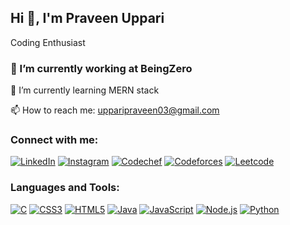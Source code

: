 ## Hi 👋, I'm Praveen Uppari 

 Coding Enthusiast 

### 🔭 I’m currently working at BeingZero

🌱 I’m currently learning MERN stack

📫 How to reach me: [upparipraveen03@gmail.com](mailto:upparipraveen03@gmail.com)

### Connect with me:
[![LinkedIn](https://img.icons8.com/fluent/48/000000/linkedin.png)](https://www.linkedin.com/in/praveen-uppari-3b3411249/)
[![Instagram](https://img.icons8.com/fluent/48/000000/instagram-new.png)](https://www.instagram.com/__praveen_uppari_27/)
[![Codechef](https://img.icons8.com/fluent/48/000000/codechef.png)](https://www.codechef.com/users/praveenuppari)
[![Codeforces](https://img.icons8.com/fluent/48/000000/codechef.png)](https://codeforces.com/profile/Praveenuppari27)
[![Leetcode](https://upload.wikimedia.org/wikipedia/commons/1/19/LeetCode_logo_black.png)](https://leetcode.com/u/PRAVEENUPPARI_27/)

### Languages and Tools:
[![C](https://img.icons8.com/color/48/000000/c-programming.png)](https://en.wikipedia.org/wiki/C_(programming_language))
[![CSS3](https://img.icons8.com/color/48/000000/css3.png)](https://www.w3schools.com/css/)
[![HTML5](https://img.icons8.com/color/48/000000/html-5.png)](https://www.w3schools.com/html/)
[![Java](https://img.icons8.com/color/48/000000/java-coffee-cup-logo.png)](https://www.java.com/)
[![JavaScript](https://img.icons8.com/color/48/000000/javascript.png)](https://www.javascript.com/)
[![Node.js](https://img.icons8.com/color/48/000000/nodejs.png)](https://nodejs.org/)
[![Python](https://img.icons8.com/color/48/000000/python.png)](https://www.python.org/)
